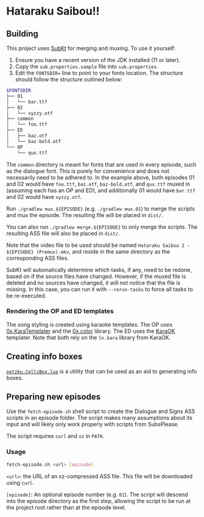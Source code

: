 # Hataraku Saibou!!

## Building

This project uses [SubKt](https://github.com/Myaamori/SubKt) for merging and muxing. To use it yourself:

1. Ensure you have a recent version of the JDK installed (11 or later).
2. Copy the `sub.properties.sample` file into `sub.properties`.
3. Edit the `FONTSDIR=` line to point to your fonts location. The structure should follow the structure outlined below:

```bash
$FONTSDIR
├── 01
│   └── bar.ttf
├── 02
│   └── xyzzy.otf
├── common
│   └── foo.ttf
├── ED
│   ├── baz.otf
│   └── baz-bold.otf
└── OP
    └── qux.ttf
```

The `common` directory is meant for fonts that are used in every episode, such as the dialogue font. This is purely for convenience and does not necessarily need to be adhered to. In the example above, both episodes 01 and 02 would have `foo.ttf`, `baz.otf`, `baz-bold.otf`, and `qux.ttf` muxed in (assuming each has an OP and ED), and additionally 01 would have `bar.ttf` and 02 would have `xyzzy.otf`.

Run `./gradlew mux.${EPISODE}` (e.g. `./gradlew mux.01`) to merge the scripts and mux the episode. The resulting file will be placed in `dist/`.

You can also run `./gradlew merge.${EPISODE}` to only merge the scripts. The resulting ASS file will also be placed in `dist/`.

Note that the video file to be used should be named `Hataraku Saibou 2 - ${EPISODE} (Premux).mkv`, and reside in the same directory as the corresponding ASS files.

SubKt will automatically determine which tasks, if any, need to be redone, based on if the source files have changed. However, if the muxed file is deleted and no sources have changed, it will not notice that the file is missing. In this case, you can run it with `--rerun-tasks` to force all tasks to be re-executed.

### Rendering the OP and ED templates

The song styling is created using karaoke templates. The OP uses [0x.KaraTemplater](https://github.com/The0x539/Aegisub-Scripts) and the [0x.color](https://gist.github.com/The0x539/4e887675fa8378ed0a9da6b6c5576143) library. The ED uses the [KaraOK](https://github.com/logarrhythmic/karaOK) templater. Note that both rely on the `ln.kara` library from KaraOK.

## Creating info boxes

[`petzku.CellsBox.lua`](https://github.com/petzku/Aegisub-Scripts#cells-box) is a utility that can be used as an aid to generating info boxes.

## Preparing new episodes

Use the `fetch-episode.sh` shell script to create the Dialogue and Signs ASS scripts in an episode folder.
The script makes many assumptions about its input and will likely only work properly with scripts from SubsPlease.

The script requires `curl` and `xz` in `PATH`.

### Usage

```sh
fetch-episode.sh <url> [episode]
```

`<url>`: the URL of an xz-compressed ASS file. This file will be downloaded using `curl`.

`[episode]`: An optional episode number (e.g. `01`). The script will descend into the episode directory as the first step, allowing the script to be run at the project root rather than at the episode level.
